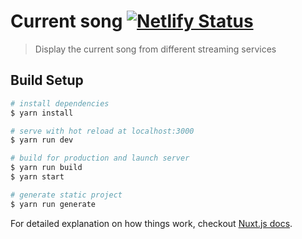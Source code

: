 # Current song [![Netlify Status](https://api.netlify.com/api/v1/badges/2203c94a-cbf6-4591-8434-dffb1c312e1d/deploy-status)](https://app.netlify.com/sites/current-song/deploys)

> Display the current song from different streaming services

## Build Setup

```bash
# install dependencies
$ yarn install

# serve with hot reload at localhost:3000
$ yarn run dev

# build for production and launch server
$ yarn run build
$ yarn start

# generate static project
$ yarn run generate
```

For detailed explanation on how things work, checkout [Nuxt.js docs](https://nuxtjs.org).
